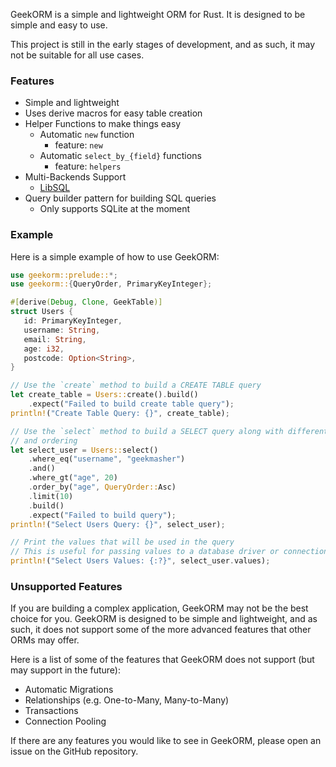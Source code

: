  GeekORM is a simple and lightweight ORM for Rust. It is designed to be simple and easy to use.

 This project is still in the early stages of development, and as such, it may not be suitable for all use cases.

### Features

- Simple and lightweight
- Uses derive macros for easy table creation
- Helper Functions to make things easy
  - Automatic `new` function
    - feature: `new`
  - Automatic `select_by_{field}` functions
    - feature: `helpers`
- Multi-Backends Support
  - [LibSQL](https://github.com/tursodatabase/libsql)
- Query builder pattern for building SQL queries
  - Only supports SQLite at the moment

### Example

 Here is a simple example of how to use GeekORM:

 ```rust
 use geekorm::prelude::*;
 use geekorm::{QueryOrder, PrimaryKeyInteger};

 #[derive(Debug, Clone, GeekTable)]
 struct Users {
    id: PrimaryKeyInteger,
    username: String,
    email: String,
    age: i32,
    postcode: Option<String>,
 }

 // Use the `create` method to build a CREATE TABLE query
 let create_table = Users::create().build()
     .expect("Failed to build create table query");
 println!("Create Table Query: {}", create_table);

 // Use the `select` method to build a SELECT query along with different conditions
 // and ordering
 let select_user = Users::select()
     .where_eq("username", "geekmasher")
     .and()
     .where_gt("age", 20)
     .order_by("age", QueryOrder::Asc)
     .limit(10)
     .build()
     .expect("Failed to build query");
 println!("Select Users Query: {}", select_user);

 // Print the values that will be used in the query
 // This is useful for passing values to a database driver or connection in the correct order
 println!("Select Users Values: {:?}", select_user.values);
 ```

### Unsupported Features

 If you are building a complex application, GeekORM may not be the best choice for you.
 GeekORM is designed to be simple and lightweight, and as such, it does not support some of the more advanced features that other ORMs may offer.

 Here is a list of some of the features that GeekORM does not support (but may support in the future):

- Automatic Migrations
- Relationships (e.g. One-to-Many, Many-to-Many)
- Transactions
- Connection Pooling

 If there are any features you would like to see in GeekORM, please open an issue on the GitHub repository.
